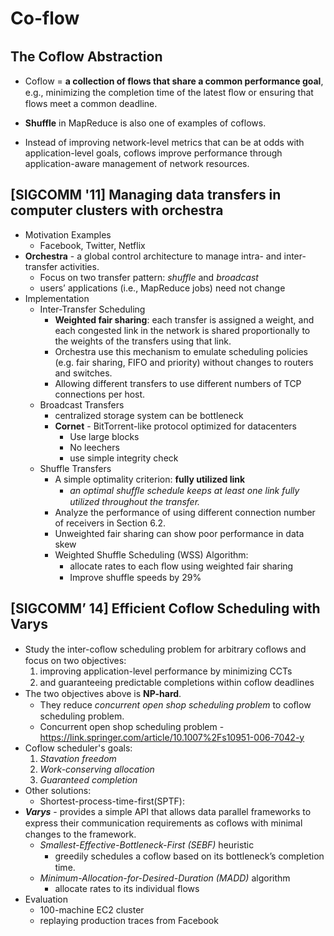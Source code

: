 # Co-flow

## The Coﬂow Abstraction

- Coflow = **a collection of flows that share a common performance goal**,
e.g., minimizing the completion time of the latest ﬂow or ensuring that flows meet a common deadline.

- **Shuffle** in MapReduce is also one of examples of coflows.

- Instead of improving network-level metrics that can be at odds with application-level goals, coflows improve performance through application-aware management of network resources.

## **[SIGCOMM '11] Managing data transfers in computer clusters with orchestra**

- Motivation Examples
  - Facebook, Twitter, Netflix
- **Orchestra** - a global control architecture to manage intra- and inter-transfer activities.
  - Focus on two transfer pattern: *shuffle* and *broadcast*
  - users’ applications (i.e., MapReduce jobs) need not change
- Implementation
  - Inter-Transfer Scheduling
    - **Weighted fair sharing**: each transfer is assigned a weight, and each congested link in the network is shared proportionally to the weights of the transfers using that link.
    - Orchestra use this mechanism to emulate scheduling policies (e.g. fair sharing, FIFO and priority) without changes to routers and switches.
    - Allowing different transfers to use different numbers of TCP connections per host.
  - Broadcast Transfers
    - centralized storage system can be bottleneck
    - **Cornet** - BitTorrent-like protocol optimized for datacenters
      - Use large blocks
      - No leechers
      - use simple integrity check
  - Shuffle Transfers
    - A simple optimality criterion: **fully utilized link**
      - *an optimal shufﬂe schedule keeps at least one link fully utilized throughout the transfer.*
    - Analyze the performance of using different connection number of receivers in Section 6.2.
    - Unweighted fair sharing can show poor performance in data skew
    - Weighted Shuffle Scheduling (WSS) Algorithm:
      - allocate rates to each ﬂow using weighted fair sharing
      - Improve shuffle speeds by 29%

## **[SIGCOMM’ 14]** Efficient Coflow Scheduling with Varys

- Study the inter-coﬂow scheduling problem for arbitrary coﬂows and focus on two objectives:
    1. improving application-level performance by minimizing CCTs
    2. and guaranteeing predictable completions within coﬂow deadlines
- The two objectives above is **NP-hard**.
  - They reduce *concurrent open shop scheduling problem* to coﬂow scheduling problem.
  - Concurrent open shop scheduling problem - <https://link.springer.com/article/10.1007%2Fs10951-006-7042-y>
- Coflow scheduler's goals:
    1. *Stavation freedom*
    2. *Work-conserving allocation*
    3. *Guaranteed completion*
- Other solutions:
  - Shortest-process-time-first(SPTF):
- ***Varys*** - provides a simple API that allows data parallel frameworks to express their communication requirements as coﬂows with minimal changes to the framework.
  - *Smallest-Effective-Bottleneck-First (SEBF)* heuristic
    - greedily schedules a coﬂow based on its bottleneck’s completion time.
  - *Minimum-Allocation-for-Desired-Duration (MADD)* algorithm
    - allocate rates to its individual flows
- Evaluation
  - 100-machine EC2 cluster
  - replaying production traces from Facebook

